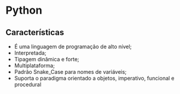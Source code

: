 # Python
## Características 
- É uma linguagem de programação de alto nível;
- Interpretada;
- Tipagem dinâmica e forte;
- Multiplataforma;
- Padrão Snake_Case para nomes de variáveis;
- Suporta o paradigma orientado a objetos, imperativo, funcional e procedural
